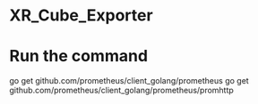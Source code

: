 # XR_Cube_Exporter
# Run the command
go get github.com/prometheus/client_golang/prometheus
go get github.com/prometheus/client_golang/prometheus/promhttp
